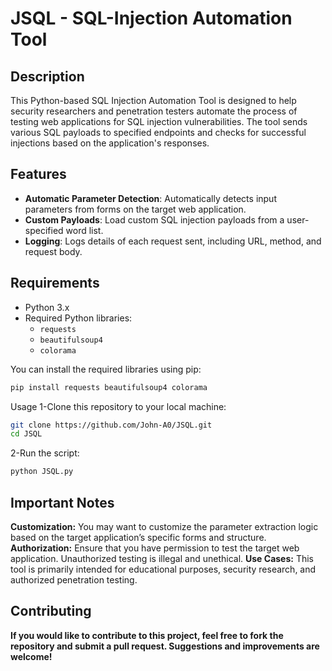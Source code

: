 # JSQL - SQL-Injection Automation Tool

## Description
This Python-based SQL Injection Automation Tool is designed to help security researchers and penetration testers automate the process of testing web applications for SQL injection vulnerabilities. The tool sends various SQL payloads to specified endpoints and checks for successful injections based on the application's responses.

## Features
- **Automatic Parameter Detection**: Automatically detects input parameters from forms on the target web application.
- **Custom Payloads**: Load custom SQL injection payloads from a user-specified word list.
- **Logging**: Logs details of each request sent, including URL, method, and request body.
  
## Requirements
- Python 3.x
- Required Python libraries:
  - `requests`
  - `beautifulsoup4`
  - `colorama`

You can install the required libraries using pip:
```bash
pip install requests beautifulsoup4 colorama
```

Usage
1-Clone this repository to your local machine:
```bash
git clone https://github.com/John-A0/JSQL.git
cd JSQL
```
2-Run the script:
```bash
python JSQL.py
```

## Important Notes
**Customization:** You may want to customize the parameter extraction logic based on the target application’s specific forms and structure.
**Authorization:** Ensure that you have permission to test the target web application. Unauthorized testing is illegal and unethical.
**Use Cases:** This tool is primarily intended for educational purposes, security research, and authorized penetration testing.

## Contributing
**If you would like to contribute to this project, feel free to fork the repository and submit a pull request. Suggestions and improvements are welcome!**



